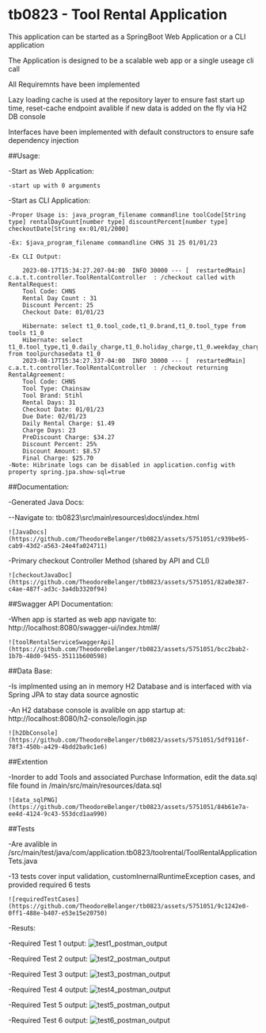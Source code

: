# tb0823 - Tool Rental Application
This application can be started as a SpringBoot Web Application or a CLI application

The Application is designed to be a scalable web app or a single useage cli call

All Requiremnts have been implemented

Lazy loading cache is used at the repository layer to ensure fast start up time, reset-cache endpoint avalible if new data is added on the fly via H2 DB console

Interfaces have been implemented with default constructors to ensure safe dependency injection


##Usage:

-Start as Web Application: 

	-start up with 0 arguments
	
-Start as CLI Application: 
	
	-Proper Usage is: java_program_filename commandline toolCode[String type] rentalDayCount[number type] discountPercent[number type] checkoutDate[String ex:01/01/2000]
	
	-Ex: $java_program_filename commandline CHNS 31 25 01/01/23
	
	-Ex CLI Output:
		
		2023-08-17T15:34:27.207-04:00  INFO 30000 --- [  restartedMain] c.a.t.t.controller.ToolRentalController  : /checkout called with RentalRequest:
		Tool Code: CHNS
		Rental Day Count : 31
		Discount Percent: 25
		Checkout Date: 01/01/23
		
		Hibernate: select t1_0.tool_code,t1_0.brand,t1_0.tool_type from tools t1_0
		Hibernate: select t1_0.tool_type,t1_0.daily_charge,t1_0.holiday_charge,t1_0.weekday_charge,t1_0.weekend_charge from toolpurchasedata t1_0
		2023-08-17T15:34:27.337-04:00  INFO 30000 --- [  restartedMain] c.a.t.t.controller.ToolRentalController  : /checkout returning RentalAgreement: 
		Tool Code: CHNS
		Tool Type: Chainsaw
		Tool Brand: Stihl
		Rental Days: 31
		Checkout Date: 01/01/23
		Due Date: 02/01/23
		Daily Rental Charge: $1.49
		Charge Days: 23
		PreDiscount Charge: $34.27
		Discount Percent: 25%
		Discount Amount: $8.57
		Final Charge: $25.70
	-Note: Hibrinate logs can be disabled in application.config with property spring.jpa.show-sql=true
	
##Documentation:
	
-Generated Java Docs:
	
--Navigate to: tb0823\src\main\resources\docs\index.html
		
	![JavaDocs](https://github.com/TheodoreBelanger/tb0823/assets/5751051/c939be95-cab9-43d2-a563-24e4fa024711)

-Primary checkout Controller Method (shared by API and CLI)

	![checkoutJavaDoc](https://github.com/TheodoreBelanger/tb0823/assets/5751051/82a0e387-c4ae-487f-ad3c-3a4db3320f94)

##Swagger API Documentation:
	
-When app is started as web app navigate to: http://localhost:8080/swagger-ui/index.html#/

	![toolRentalServiceSwaggerApi](https://github.com/TheodoreBelanger/tb0823/assets/5751051/bcc2bab2-1b7b-48d0-9455-35111b600598)
	
##Data Base:

-Is implmented using an in memory H2 Database and is interfaced with via Spring JPA to stay data source agnostic

-An H2 database console is avalible on app startup at: http://localhost:8080/h2-console/login.jsp
	
	![h2DbConsole](https://github.com/TheodoreBelanger/tb0823/assets/5751051/5df9116f-78f3-450b-a429-4bdd2ba9c1e6)


##Extention

-Inorder to add Tools and associated Purchase Information, edit the data.sql file found in /main/src/main/resources/data.sql

	![data_sqlPNG](https://github.com/TheodoreBelanger/tb0823/assets/5751051/84b61e7a-ee4d-4124-9c43-553dcd1aa990)

##Tests

-Are avalible in /src/main/test/java/com/application.tb0823/toolrental/ToolRentalApplicationTets.java

-13 tests cover input validation, customInernalRuntimeException cases, and provided required 6 tests

	![requiredTestCases](https://github.com/TheodoreBelanger/tb0823/assets/5751051/9c1242e0-0ff1-488e-b407-e53e15e20750)


-Resuts:

-Required Test 1 output:
	![test1_postman_output](https://github.com/TheodoreBelanger/tb0823/assets/5751051/2b38d97f-1ac8-4cb4-80d7-3ce0e052388a)

-Required Test 2 output:
	![test2_postman_output](https://github.com/TheodoreBelanger/tb0823/assets/5751051/6e8deceb-d946-4ac7-a9b5-7710423661b2)

-Required Test 3 output:
	![test3_postman_output](https://github.com/TheodoreBelanger/tb0823/assets/5751051/afb014ec-1f5a-47d8-b0e7-233435904b24)

-Required Test 4 output:
	![test4_postman_output](https://github.com/TheodoreBelanger/tb0823/assets/5751051/52286127-e21a-4a14-8c2b-172f99c2f107)

-Required Test 5 output:
	![test5_postman_output](https://github.com/TheodoreBelanger/tb0823/assets/5751051/50748560-1fb5-4571-aeb8-868281345938)

-Required Test 6 output:
	![test6_postman_output](https://github.com/TheodoreBelanger/tb0823/assets/5751051/bda25a5d-2421-412a-bf47-d5a2af3321e7)
